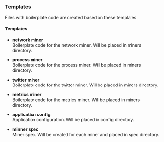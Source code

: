 ### Templates

Files with boilerplate code are created based on these templates


#### Templates

* **network miner**  
  Boilerplate code for the network miner. Will be placed in miners directory.
  
* **process miner**  
  Boilerplate code for the process miner. Will be placed in miners directory.

* **twitter miner**  
  Boilerplate code for the twitter miner. Will be placed in miners directory.

* **metrics miner**  
  Boilerplate code for the metrics miner. Will be placed in miners directory.

* **application config**  
  Application configuration. Will be placed in config directory.

* **minner spec**  
  Miner spec. Will be created for each miner and placed in spec directory.
